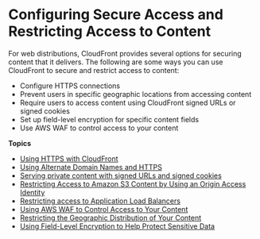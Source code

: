 # Configuring Secure Access and Restricting Access to Content<a name="SecurityAndPrivateContent"></a>

For web distributions, CloudFront provides several options for securing content that it delivers\. The following are some ways you can use CloudFront to secure and restrict access to content:
+ Configure HTTPS connections
+ Prevent users in specific geographic locations from accessing content
+ Require users to access content using CloudFront signed URLs or signed cookies
+ Set up field\-level encryption for specific content fields
+ Use AWS WAF to control access to your content

**Topics**
+ [Using HTTPS with CloudFront](using-https.md)
+ [Using Alternate Domain Names and HTTPS](using-https-alternate-domain-names.md)
+ [Serving private content with signed URLs and signed cookies](PrivateContent.md)
+ [Restricting Access to Amazon S3 Content by Using an Origin Access Identity](private-content-restricting-access-to-s3.md)
+ [Restricting access to Application Load Balancers](restrict-access-to-load-balancer.md)
+ [Using AWS WAF to Control Access to Your Content](distribution-web-awswaf.md)
+ [Restricting the Geographic Distribution of Your Content](georestrictions.md)
+ [Using Field\-Level Encryption to Help Protect Sensitive Data](field-level-encryption.md)